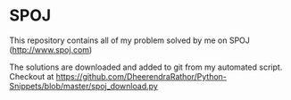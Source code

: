 SPOJ
====

This repository contains all of my problem solved by me on SPOJ (http://www.spoj.com)

The solutions are downloaded and added to git from my automated script.
Checkout at https://github.com/DheerendraRathor/Python-Snippets/blob/master/spoj_download.py
